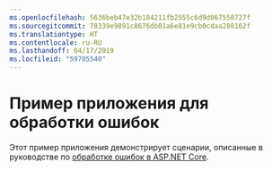 ```yaml
---
ms.openlocfilehash: 5636beb47e32b184211fb2555c6d9d067550727f
ms.sourcegitcommit: 78339e9891c8676db01a6e81e9cb0cdaa280162f
ms.translationtype: HT
ms.contentlocale: ru-RU
ms.lasthandoff: 04/17/2019
ms.locfileid: "59705540"
---
```

# <a name="error-handling-sample-application"></a>Пример приложения для обработки ошибок

Этот пример приложения демонстрирует сценарии, описанные в руководстве по [обработке ошибок в ASP.NET Core](https://docs.microsoft.com/aspnet/core/fundamentals/error-handling).
